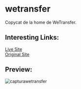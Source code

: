 # wetransfer
Copycat de la home de WeTransfer.<br>

<h2>Interesting Links:</h2>
<a href="">Live Site</a><br>
<a href="https://wetransfer.com/">Original Site<a><br>

<h2>Preview:</h2>

![capturawetransfer](https://user-images.githubusercontent.com/129302754/230747572-c7105eb8-3eda-46a0-939a-c75c1b8addd1.png)


